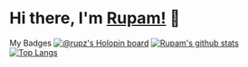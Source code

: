# Hi there, I'm [Rupam!](https://iRupam.github.io)  👋
My Badges
[![@rupz's Holopin board](https://holopin.io/api/user/board?user=rupz)](https://holopin.io/@rupz)
[![Rupam's github stats](https://github-readme-stats.vercel.app/api?username=iRupam&show_icons=true&theme=tokyonight)](https://github.com/anuraghazra/github-readme-stats)
<br>
[![Top Langs](https://github-readme-stats.vercel.app/api/top-langs/?username=iRupam&theme=tokyonight)](https://github.com/anuraghazra/github-readme-stats)




<!--
**iRupam/iRupam** is a ✨ _special_ ✨ repository because its `README.md` (this file) appears on your GitHub profile.

Here are some ideas to get you started:

- 🔭 I’m currently working on ...
- 🌱 I’m currently learning ...
- 👯 I’m looking to collaborate on ...
- 🤔 I’m looking for help with ...
- 💬 Ask me about ...
- 📫 How to reach me: ...
- 😄 Pronouns: ...
- ⚡ Fun fact: ...
-->
